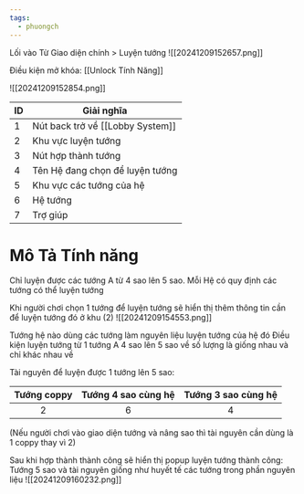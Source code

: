 ```yaml
---
tags:
  - phuongch
---
```

Lối vào
Từ Giao diện chính > Luyện tướng
![[20241209152657.png]]

Điều kiện mở khóa: [[Unlock Tính Năng]]

![[20241209152854.png]]

| ID  | Giải nghĩa                       |
| --- | -------------------------------- |
| 1   | Nút back trở về [[Lobby System]] |
| 2   | Khu vực luyện tướng              |
| 3   | Nút hợp thành tướng              |
| 4   | Tên Hệ đang chọn để luyện tướng  |
| 5   | Khu vực các tướng của hệ         |
| 6   | Hệ tướng                         |
| 7   | Trợ giúp                         |
# Mô Tả Tính năng
Chỉ luyện được các tướng A từ 4 sao lên 5 sao. Mỗi Hệ có quy định các tướng có thể luyện tướng

Khi người chơi chọn 1 tướng để luyện tướng  sẽ hiển thị thêm thông tin cần để luyện tướng đó ở khu (2)
![[20241209154553.png]]

Tướng hệ nào dùng các tướng làm nguyên liệu luyện tướng của hệ đó
Điều kiện luyện tướng từ 1 tướng A 4 sao lên 5 sao về số lượng là giống nhau và chỉ khác nhau về 

Tài nguyên để luyện được 1 tướng lên 5 sao:

| Tướng coppy | Tướng 4 sao cùng hệ | Tướng 3 sao cùng hệ |
| :---------: | :-----------------: | :-----------------: |
|      2      |          6          |          4          |
(Nếu người chơi vào giao diện tướng và nâng sao thì tài nguyên cần dùng là 1 coppy thay vì 2)

Sau khi hợp thành thành công sẽ hiển thị popup luyện tướng thành công: Tướng 5 sao và tài nguyên giống như huyết tế các tướng trong phần nguyên liệu
![[20241209160232.png]]